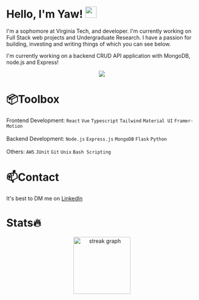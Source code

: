   <!-- Hello there! Feel free to make this your own but kindly don't use my data. Attributions are welcomed & appreciated --> 

# Hello, I'm Yaw! <img src="https://raw.githubusercontent.com/MartinHeinz/MartinHeinz/master/wave.gif" width="30px">

I'm a sophomore at Virginia Tech, and developer. I'm currently working on Full Stack web projects and Undergraduate Research. I have a passion for building, investing and writing things of which you can see below.

I'm currently working on a backend CRUD API application with MongoDB, node.js and Express!

<p align="center">
  <a href="https://skillicons.dev">
    <img src="https://skillicons.dev/icons?i=js,html,react,d3,express,flask,materialui,mongodb,ts,c&perline=5" />
  </a>
</p>

###

<h1 align="left">📦Toolbox</h1>
Frontend Development: <code>React</code> <code>Vue</code> <code>Typescript</code> <code>Tailwind</code> <code>Material UI</code> <code>Framer-Motion</code> <br />
<br />
Backend Development: <code>Node.js</code> <code>Express.js</code> <code>MongoDB</code> <code>Flask</code> <code>Python</code> <br />
<br />
Others: <code>AWS</code> <code>JUnit</code> <code>Git</code> <code>Unix</code> <code>Bash Scripting</code> <br />


<h1 align="left">📫Contact</h1>
It's best to DM me on <a href="https://www.linkedin.com/in/yaw-owusu-snr/">LinkedIn</a>


<h1 align="left">Stats🔥</h1>


<div align="center">
  <img src="https://streak-stats.demolab.com?user=Yawowususnr&locale=en&mode=daily&theme=github_dark&hide_border=false&border_radius=5&order=3" height="150" alt="streak graph"  />
</div>

